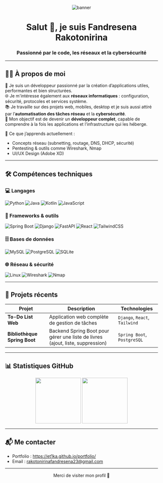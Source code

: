 <!-- HEADER -->
<p align="center">
  <img src="https://raw.githubusercontent.com/ET1KA/ET1KA/main/assets/qw.jpg" alt="banner" />
</p>

<h1 align="center">Salut 👋, je suis Fandresena Rakotonirina</h1>
<h3 align="center">Passionné par le code, les réseaux et la cybersécurité </h3>

---

## 🧑‍💼 À propos de moi

🎯 Je suis un développeur passionné par la création d’applications utiles, performantes et bien structurées.  
🌐 Je m'intéresse également aux **réseaux informatiques** : configuration, sécurité, protocoles et services système.  
📚 Je travaille sur des projets web, mobiles, desktop et je suis aussi attiré par l’**automatisation des tâches réseau** et la **cybersécurité**.  
🚀 Mon objectif est de devenir un **développeur complet**, capable de comprendre à la fois les applications et l’infrastructure qui les héberge.

🧠 Ce que j’apprends actuellement :
- Concepts réseau (subnetting, routage, DNS, DHCP, sécurité)
- Pentesting & outils comme Wireshark, Nmap
- UI/UX Design (Adobe XD)


---

## 🛠️ Compétences techniques

### 💻 Langages
![Python](https://img.shields.io/badge/Python-%2314354C.svg?style=for-the-badge&logo=python&logoColor=white)
![Java](https://img.shields.io/badge/Java-%23ED8B00.svg?style=for-the-badge&logo=java&logoColor=white)
![Kotlin](https://img.shields.io/badge/Kotlin-%230095D5.svg?style=for-the-badge&logo=kotlin&logoColor=white)
![JavaScript](https://img.shields.io/badge/JavaScript-%23F7DF1E.svg?style=for-the-badge&logo=javascript&logoColor=black)

### 🧰 Frameworks & outils
![Spring Boot](https://img.shields.io/badge/SpringBoot-%236DB33F.svg?style=for-the-badge&logo=springboot&logoColor=white)
![Django](https://img.shields.io/badge/Django-%23092E20.svg?style=for-the-badge&logo=django&logoColor=white)
![FastAPI](https://img.shields.io/badge/FastAPI-005571?style=for-the-badge&logo=fastapi)
![React](https://img.shields.io/badge/React-%2320232a.svg?style=for-the-badge&logo=react&logoColor=%2361DAFB)
![TailwindCSS](https://img.shields.io/badge/TailwindCSS-%2338B2AC.svg?style=for-the-badge&logo=tailwind-css&logoColor=white)

### 🗄️ Bases de données
![MySQL](https://img.shields.io/badge/MySQL-%2300f.svg?style=for-the-badge&logo=mysql&logoColor=white)
![PostgreSQL](https://img.shields.io/badge/PostgreSQL-%23316192.svg?style=for-the-badge&logo=postgresql&logoColor=white)
![SQLite](https://img.shields.io/badge/SQLite-%2307405e.svg?style=for-the-badge&logo=sqlite&logoColor=white)

### 🌐 Réseau & sécurité
![Linux](https://img.shields.io/badge/Linux-FCC624?style=for-the-badge&logo=linux&logoColor=black)
![Wireshark](https://img.shields.io/badge/Wireshark-1679A7?style=for-the-badge&logo=wireshark&logoColor=white)
![Nmap](https://img.shields.io/badge/Nmap-004B6B?style=for-the-badge)

---

## 📂 Projets récents

| Projet | Description | Technologies |
|--------|-------------|--------------|
| **To-Do List Web** | Application web complète de gestion de tâches | `Django`, `React`, `Tailwind` |
| **Bibliothèque Spring Boot** | Backend Spring Boot pour gérer une liste de livres (ajout, liste, suppression) | `Spring Boot`, `PostgreSQL` |

---

## 📊 Statistiques GitHub

<p align="center">
  <img src="https://github-readme-stats.vercel.app/api?username=FandresenaRakotonirina&show_icons=true&theme=default&count_private=true" height="150" />
  <img src="https://github-readme-streak-stats.herokuapp.com/?user=FandresenaRakotonirina&theme=default" height="150" />
</p>

---

## 📬 Me contacter

- Portfolio : https://et1ka.github.io/portfolio/
- Email : rakotonirinafandresena23@gmail.com


---

<p align="center">Merci de visiter mon profil 🙏</p>
